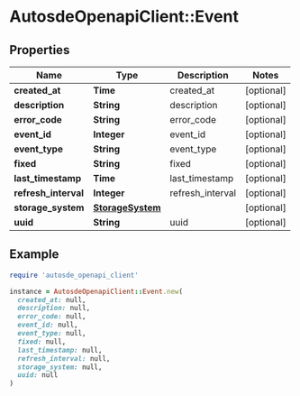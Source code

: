 # AutosdeOpenapiClient::Event

## Properties

| Name | Type | Description | Notes |
| ---- | ---- | ----------- | ----- |
| **created_at** | **Time** | created_at | [optional] |
| **description** | **String** | description | [optional] |
| **error_code** | **String** | error_code | [optional] |
| **event_id** | **Integer** | event_id | [optional] |
| **event_type** | **String** | event_type | [optional] |
| **fixed** | **String** | fixed | [optional] |
| **last_timestamp** | **Time** | last_timestamp | [optional] |
| **refresh_interval** | **Integer** | refresh_interval | [optional] |
| **storage_system** | [**StorageSystem**](StorageSystem.md) |  | [optional] |
| **uuid** | **String** | uuid | [optional] |

## Example

```ruby
require 'autosde_openapi_client'

instance = AutosdeOpenapiClient::Event.new(
  created_at: null,
  description: null,
  error_code: null,
  event_id: null,
  event_type: null,
  fixed: null,
  last_timestamp: null,
  refresh_interval: null,
  storage_system: null,
  uuid: null
)
```

